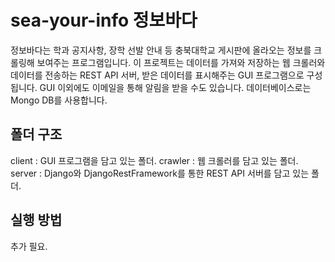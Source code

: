 # sea-your-info 정보바다

정보바다는 학과 공지사항, 장학 선발 안내 등 충북대학교 게시판에 올라오는 정보를 크롤링해 보여주는 프로그램입니다. 이 프로젝트는 데이터를 가져와 저장하는 웹 크롤러와 데이터를 전송하는 REST API 서버, 받은 데이터를 표시해주는 GUI 프로그램으로 구성됩니다. GUI 이외에도 이메일을 통해 알림을 받을 수도 있습니다.
데이터베이스로는 Mongo DB를 사용합니다.

## 폴더 구조
client : GUI 프로그램을 담고 있는 폴더.
crawler : 웹 크롤러를 담고 있는 폴더.
server : Django와 DjangoRestFramework를 통한 REST API 서버를 담고 있는 폴더.

## 실행 방법
추가 필요.
